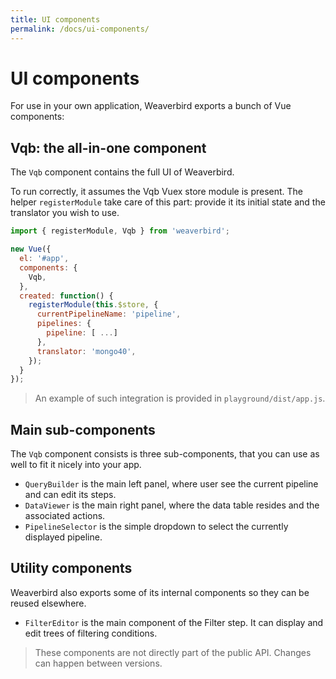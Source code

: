 ```yaml
---
title: UI components
permalink: /docs/ui-components/
---
```


# UI components

For use in your own application, Weaverbird exports a bunch of Vue components:

## Vqb: the all-in-one component

The `Vqb` component contains the full UI of Weaverbird.

To run correctly, it assumes the Vqb Vuex store module is present. The helper `registerModule` take care of this part: provide it its initial state and the translator you wish to use. 

```js
import { registerModule, Vqb } from 'weaverbird';

new Vue({
  el: '#app',
  components: {
    Vqb,
  },
  created: function() {
    registerModule(this.$store, {
      currentPipelineName: 'pipeline',
      pipelines: {
        pipeline: [ ...]
      },
      translator: 'mongo40',
    });
  }
});

```

> An example of such integration is provided in `playground/dist/app.js`.

## Main sub-components

The `Vqb` component consists is three sub-components, that you can use as well to fit it nicely into your app.

- `QueryBuilder` is the main left panel, where user see the current pipeline and can edit its steps.
- `DataViewer` is the main right panel, where the data table resides and the associated actions.
- `PipelineSelector` is the simple dropdown to select the currently displayed pipeline.

## Utility components

Weaverbird also exports some of its internal components so they can be reused elsewhere.

- `FilterEditor` is the main component of the Filter step. It can display and edit trees of filtering conditions.

> These components are not directly part of the public API. Changes can happen between versions.

